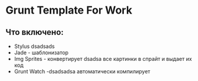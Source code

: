 # Grunt Template For Work

<h2>Что включено:</h2>
 <ul>
 <li>Stylus dsadsads </li>
 <li>Jade - шаблонизатор </li>
 <li>Img Sprites - конвертирует dsadsa все картинки в спрайт и выдает их код </li>
 <li>Grunt Watch -dsadsadsa автоматически компилирует </li>
</ul>
